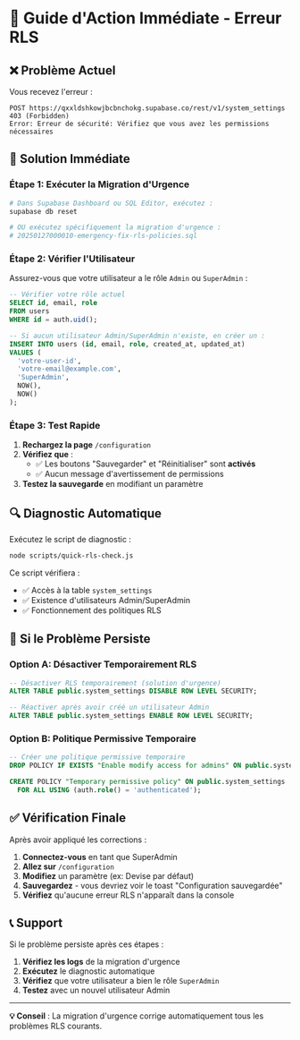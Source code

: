 # 🚨 Guide d'Action Immédiate - Erreur RLS

## ❌ Problème Actuel

Vous recevez l'erreur :
```
POST https://qxxldshkowjbcbnchokg.supabase.co/rest/v1/system_settings 403 (Forbidden)
Error: Erreur de sécurité: Vérifiez que vous avez les permissions nécessaires
```

## 🔧 Solution Immédiate

### Étape 1: Exécuter la Migration d'Urgence

```bash
# Dans Supabase Dashboard ou SQL Editor, exécutez :
supabase db reset

# OU exécutez spécifiquement la migration d'urgence :
# 20250127000010-emergency-fix-rls-policies.sql
```

### Étape 2: Vérifier l'Utilisateur

Assurez-vous que votre utilisateur a le rôle `Admin` ou `SuperAdmin` :

```sql
-- Vérifier votre rôle actuel
SELECT id, email, role 
FROM users 
WHERE id = auth.uid();

-- Si aucun utilisateur Admin/SuperAdmin n'existe, en créer un :
INSERT INTO users (id, email, role, created_at, updated_at)
VALUES (
  'votre-user-id', 
  'votre-email@example.com', 
  'SuperAdmin',
  NOW(),
  NOW()
);
```

### Étape 3: Test Rapide

1. **Rechargez la page** `/configuration`
2. **Vérifiez que** :
   - ✅ Les boutons "Sauvegarder" et "Réinitialiser" sont **activés**
   - ✅ Aucun message d'avertissement de permissions
3. **Testez la sauvegarde** en modifiant un paramètre

## 🔍 Diagnostic Automatique

Exécutez le script de diagnostic :

```bash
node scripts/quick-rls-check.js
```

Ce script vérifiera :
- ✅ Accès à la table `system_settings`
- ✅ Existence d'utilisateurs Admin/SuperAdmin
- ✅ Fonctionnement des politiques RLS

## 🚨 Si le Problème Persiste

### Option A: Désactiver Temporairement RLS

```sql
-- Désactiver RLS temporairement (solution d'urgence)
ALTER TABLE public.system_settings DISABLE ROW LEVEL SECURITY;

-- Réactiver après avoir créé un utilisateur Admin
ALTER TABLE public.system_settings ENABLE ROW LEVEL SECURITY;
```

### Option B: Politique Permissive Temporaire

```sql
-- Créer une politique permissive temporaire
DROP POLICY IF EXISTS "Enable modify access for admins" ON public.system_settings;

CREATE POLICY "Temporary permissive policy" ON public.system_settings
  FOR ALL USING (auth.role() = 'authenticated');
```

## ✅ Vérification Finale

Après avoir appliqué les corrections :

1. **Connectez-vous** en tant que SuperAdmin
2. **Allez sur** `/configuration`
3. **Modifiez** un paramètre (ex: Devise par défaut)
4. **Sauvegardez** - vous devriez voir le toast "Configuration sauvegardée"
5. **Vérifiez** qu'aucune erreur RLS n'apparaît dans la console

## 📞 Support

Si le problème persiste après ces étapes :

1. **Vérifiez les logs** de la migration d'urgence
2. **Exécutez** le diagnostic automatique
3. **Vérifiez** que votre utilisateur a bien le rôle `SuperAdmin`
4. **Testez** avec un nouvel utilisateur Admin

---

**💡 Conseil** : La migration d'urgence corrige automatiquement tous les problèmes RLS courants. 